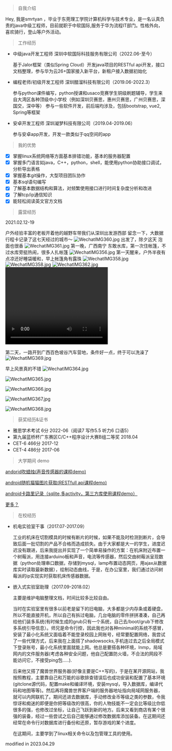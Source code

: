 > 自我介绍

Hey, 我是smrtyan ，毕业于东莞理工学院计算机科学与技术专业，是一名认真负责的java中级工程师，目前就职于中软国际,服务于华为流程IT部门。性格外向，喜欢骑行，登山等户外活动。

> 工作经历

* 中级java开发工程师 深圳中软国际科技服务有限公司（2022.06-至今）

    基于Jalor框架（类似Spring Cloud）开发java项目的RESTful api开发，接口文档整理，参与华为云26+国家接入新平台，新租户接入数据初始化
* 编程老师/初级开发工程师 深圳醋溜科技有限公司（2019.06-2022.3）

    参与python课件编写，python授课和usaco竞赛学生铜级刷题辅导，学生来自大湾区各种顶级中小学校（例如深圳贝赛思，惠州贝赛思，广州贝赛思，深国交，深中等）
    参与一些软件开发，前后端均涉及，包括bootstrap, vue2, Spring等框架
* 安卓开发工程师 深圳凝梦科技有限公司（2019.04-2019.06）

    参与安卓app开发，开发一款类似于qq空间的app

> 我的优势

- [x] 掌握linux系统网络等方面基本排错功能，基本的服务器配置
- [x] 掌握多门语言如java，C++，python，shell，能使用python协助接口调试，分析导出表格
- [x] 掌握基本git操作，大型项目团队协作
- [x] 基本sql语句编写
- [x] 了解基本数据结构和算法，对频繁使用接口进行时间复杂度分析和改进
- [x] 了解tcp/ip通信知识
- [x] 能轻松阅读英文官方文档

> 露营经历

2021.02.12-19 

户外经验丰富的老板开着他的越野车带我们从深圳出发游西部
留念一下，大数据行程卡记录了这七天经过的城市～
![WechatIMG360.jpg](/img/WechatIMG360.jpg)
出发了，除夕这天 泡面也很香
![WechatIMG361.jpg](/img/WechatIMG361.jpg)
第一晚，广西南宁 东敢水库，第一次住帐篷，不过水库旁挺热闹，很多人扎帐篷
![WechatIMG356.jpg](/img/WechatIMG356.jpg)
第一天醒来，户外半夜有点凉还好睡袋暖和，早上帐篷角有露珠
![WechatIMG358.jpg](/img/WechatIMG358.jpg)
![WechatIMG358.jpg](/img/WechatIMG359.jpg)
![WechatIMG362.jpg](/img/WechatIMG362.jpg)
<video width="320" height="240" controls>
    <source src="/img/2024-01-01 22.43.16.mp4" type="video/mp4">
</video>

第二天，一路开到广西百色坡谷汽车营地，条件好一点，终于可以洗澡了
![WechatIMG369.jpg](/img/WechatIMG369.jpg)

早上风景真的不错
![WechatIMG364.jpg](/img/WechatIMG364.jpg)

![WechatIMG365.jpg](/img/WechatIMG365.jpg)

![WechatIMG366.jpg](/img/WechatIMG366.jpg)

![WechatIMG367.jpg](/img/WechatIMG367.jpg)

![WechatIMG368.jpg](/img/WechatIMG368.jpg)


> 获奖经历&证书

* 雅思学术考试  6分 2022-06（阅读7 写作5.5 听力6 口语5）
* 第九届蓝桥杯广东赛区C/C++程序设计大赛B组二等奖 2018.04
* CET-6 466分 2017-12
* CET-4 486分 2017-06


> 大学期间 demo

[andorid吹蜡烛(声音传感器的课程demo)](https://github.com/Smrtyan/BlowingCandle)

[android随机猫猫图片获取(RESTfull api课程demo)](https://github.com/Smrtyan/MyCatApp)

[android卡路里记录（sqlite,多activity，第三方库使用课程demo）](https://github.com/Smrtyan/CalorieRecorder)

[更多？](https://github.com/Smrtyan)

> 在校经历

* 机电实验室干事（2017.07-2017.09）

    工业的机床在切割模具的时候有断片的时候，如果不能及时检测到断片，会导致后面一批切割的产品不合格而造成损失。由于大家都是大一的学生，进度迟迟没有跟进，后来我提出并实现了一个简单易操作的方案：在机床附近布置一个树莓派，用连接arduino板和声音，电流等传感器，然后交由树莓派呈现数据（python处理串口数据，存储到mysql，lamp布置动态网页，用ajax从数据库实时读取最新数据），绘制动态曲线，于是，在办公室里，我们通过访问树莓派的ip实现实时获取机床传感器数据。

* 嵌入式实验室助理（2017.09-2018.02）

    主要是维护电脑整理文档，时间比较多比较自由。

    当时在实验室里有很多以前老是留下的旧电脑，大多都是少内存条或着硬盘，所以不能直接开机，所以自己有拆过电脑，几台电脑的零件拼拼凑凑，自己再给他们装多系统(有时候生成的grub只有一个系统，自己去/boot/grub下修改多系统引导信息）。师兄是命令行控，因此我也对各种minimal的系统不感冒，安装了最小化系统又面临着不能登录校园上网账号，经常要配置网络，我尝试了一些代理方式，后来我在上面搭了shadowsocks,手机连过去之后全局模式下登录账号，最小化系统里面就能上网。他总是要搭各种环境，lnmp，局域网内的文件服务器(考虑各种安全问题，他自己配置防火墙，不合法的网段不能访问它，不接受ping包.....).

    后来他又搭了魔兽世界服务器(好像主要是C++写的)，于是在某开源网站，我按照教程，主要靠自己和万能的谷歌排查错误后也成功安装和配置了基本环境(gitclone源代码，配置make和编译环境，安装mysql，导入数据库，编译代码和地图等等)。然后再将魔兽世界客户端的服务器地址指向局域网服务器，就可以内网联机了。期间还进去数据库，手动修改金币等级之类的参数，令我惊讶和痴迷的即便是你把等级改的很高，你的人物技能不一定会比等级比你低很多的强，也修改过坐标，让自己飞跃到新的地方。后来又看到商店有某个很强的装备，经过一些尝试之后自己能够通过修改数据库添加装备。在这期间还经常在命令行对数据库进行备份和还原，暂存游戏的某个进度。

    在这期间，主要学到了linux相关命令以及包管理工具的使用。

modified in 2023.04.29
